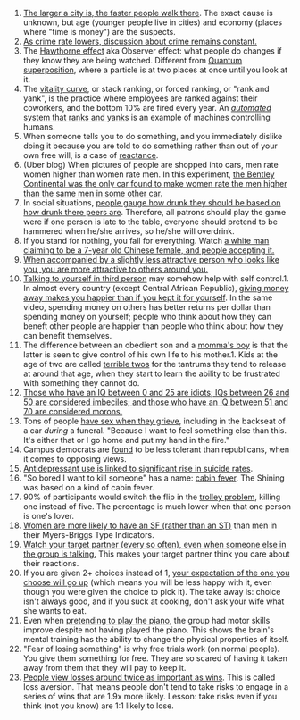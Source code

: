1. [The larger a city is, the faster people walk there](https://youtu.be/CFD5lfDSEDw). The exact cause is unknown, but age (younger people live in cities) and economy (places where "time is money") are the suspects.
1. [As crime rate lowers, discussion about crime remains constant.](https://www.vox.com/recode/2019/5/7/18528014/fear-social-media-nextdoor-citizen-amazon-ring-neighbors)
1. The [Hawthorne effect](https://en.wikipedia.org/wiki/Hawthorne_effect) aka Observer effect: what people do changes if they know they are being watched. Different from [Quantum superposition](https://en.wikipedia.org/wiki/Quantum_superposition), where a particle is at two places at once until you look at it.
1. The [vitality curve](https://www.theverge.com/2019/4/25/18516004/amazon-warehouse-fulfillment-centers-productivity-firing-terminations), or stack ranking, or forced ranking, or "rank and yank", is the practice where employees are ranked against their coworkers, and the bottom 10% are fired every year. An [*automated* system that ranks and yanks](https://www.theverge.com/2019/4/25/18516004/amazon-warehouse-fulfillment-centers-productivity-firing-terminations) is an example of machines controlling humans.
1. When someone tells you to do something, and you immediately dislike doing it because you are told to do something rather than out of your own free will, is a case of [reactance](https://en.wikipedia.org/wiki/Reactance_%28psychology%29).
1. (Uber blog) When pictures of people are shopped into cars, men rate women higher than women rate men. In this experiment, [the Bentley Continental was the only car found to make women rate the men higher than the same men in some other car.](https://newsroom.uber.com/economics-of-car-ownership/)
1. In social situations, [people gauge how drunk they should be based on how drunk there peers are](http://www.reddit.com/r/science/comments/5318ph/_/d7p4bba?context=1000). Therefore, all patrons should play the game were if one person is late to the table, everyone should pretend to be hammered when he/she arrives, so he/she will overdrink.
1. If you stand for nothing, you fall for everything. Watch [a white man claiming to be a 7-year old Chinese female, and people accepting it.](http://www.informationliberation.com/?id=54643)
1. [When accompanied by a slightly less attractive person who looks like you, you are more attractive to others around you.](http://www.ted.com/talks/dan_ariely_asks_are_we_in_control_of_our_own_decisions?language=en)
1. [Talking to yourself in third person](https://research.msu.edu/talking-to-yourself-in-the-third-person-may-help-self-control/) may somehow help with self control.1. In almost every country (except Central African Republic), [giving money away makes you happier than if you kept it for yourself](https://www.ted.com/playlists/4/what_makes_you_happy). In the same video, spending money on others has better returns per dollar than spending money on yourself; people who think about how they can beneft other people are happier than people who think about how they can benefit themselves.
1. The difference between an obedient son and a [momma's boy](https://en.wikipedia.org/wiki/Mother%27s_boy) is that the latter is seen to give control of his own life to his mother.1. Kids at the age of two are called [terrible twos](https://www.parents.com/toddlers-preschoolers/development/behavioral/tackle-terrible-twos/) for the tantrums they tend to release at around that age, when they start to learn the ability to be frustrated with something they cannot do.
1. [Those who have an IQ between 0 and 25 are idiots; IQs between 26 and 50 are considered imbeciles; and those who have an IQ between 51 and 70 are considered morons.](http://www.todayifoundout.com/index.php/2010/03/the-words-moron-imbecile-and-idiot-mean-different-things/)
1. Tons of people [have sex when they grieve](http://observer.com/2015/08/better-bed-than-dead-why-mouners-often-hook-up-at-funerals/), including in the backseat of a car *during* a funeral. "Because I want to feel something else than this. It's either that or I go home and put my hand in the fire."
1. Campus democrats are [found](https://pjmedia.com/trending/2017/04/28/study-finds-democrats-least-tolerant-of-opposing-views/) to be less tolerant than republicans, when it comes to opposing views.
1. [Antidepressant use is linked to significant rise in suicide rates](http://thefreethoughtproject.com/suicide-epidemic-etc/).
1. "So bored I want to kill someone" has a name: [cabin fever](https://en.wikipedia.org/wiki/Cabin_fever). The Shining was based on a kind of cabin fever.
1. 90% of participants would switch the flip in the [trolley problem](https://en.wikipedia.org/wiki/Trolley_problem), killing one instead of five. The percentage is much lower when that one person is one's lover.
1. [Women are more likely to have an SF (rather than an ST)](https://www.pinterest.ca/pin/222646775302665394/) than men in their Myers-Briggs Type Indicators.
1. [Watch your target partner (every so often), even when someone else in the group is talking.](https://www.youtube.com/watch?v=R3UODz5O8zo) This makes your target partner think you care about their reactions.
1. If you are given 2+ choices instead of 1, [your expectation of the one you choose will go up](https://www.ted.com/talks/barry_schwartz_on_the_paradox_of_choice) (which means you will be less happy with it, even though you were given the choice to pick it). The take away is: choice isn't always good, and if you suck at cooking, don't ask your wife what she wants to eat.
1. Even when [pretending to play the piano](http://steponerehab.com/how-you-can-rewire-your-brain/), the group had motor skills improve despite not having played the piano. This shows the brain's mental training has the ability to change the physical properties of itself.
1. "Fear of losing something" is why free trials work (on normal people). You give them something for free. They are so scared of having it taken away from them that they will pay to keep it.
1. [People view losses around twice as important as wins](https://www.youtube.com/watch?v=vBX-KulgJ1o). This is called loss aversion. That means people don't tend to take risks to engage in a series of wins that are 1.9x more likely. Lesson: take risks even if you think (not you know) are 1:1 likely to lose.
